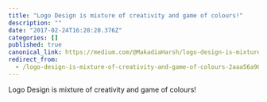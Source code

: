 ```yaml
---
title: "Logo Design is mixture of creativity and game of colours!"
description: ""
date: "2017-02-24T16:20:20.376Z"
categories: []
published: true
canonical_link: https://medium.com/@MakadiaHarsh/logo-design-is-mixture-of-creativity-and-game-of-colours-2aaa56a9086
redirect_from:
  - /logo-design-is-mixture-of-creativity-and-game-of-colours-2aaa56a9086
---
```


Logo Design is mixture of creativity and game of colours!
